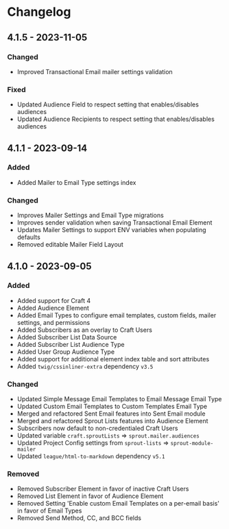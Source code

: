 # Changelog

## 4.1.5 - 2023-11-05

### Changed

- Improved Transactional Email mailer settings validation

### Fixed

- Updated Audience Field to respect setting that enables/disables audiences
- Updated Audience Recipients to respect setting that enables/disables audiences

## 4.1.1 - 2023-09-14

### Added

- Added Mailer to Email Type settings index

### Changed

- Improves Mailer Settings and Email Type migrations
- Improves sender validation when saving Transactional Email Element
- Updates Mailer Settings to support ENV variables when populating defaults
- Removed editable Mailer Field Layout

## 4.1.0 - 2023-09-05

### Added

- Added support for Craft 4
- Added Audience Element
- Added Email Types to configure email templates, custom fields, mailer settings, and permissions
- Added Subscribers as an overlay to Craft Users 
- Added Subscriber List Data Source
- Added Subscriber List Audience Type
- Added User Group Audience Type
- Added support for additional element index table and sort attributes
- Added `twig/cssinliner-extra` dependency `v3.5`

### Changed

- Updated Simple Message Email Templates to Email Message Email Type
- Updated Custom Email Templates to Custom Templates Email Type
- Merged and refactored Sent Email features into Sent Email module
- Merged and refactored Sprout Lists features into Audience Element
- Subscribers now default to non-credentialed Craft Users
- Updated variable `craft.sproutLists` => `sprout.mailer.audiences`
- Updated Project Config settings from `sprout-lists` => `sprout-module-mailer`
- Updated `league/html-to-markdown` dependency `v5.1`

### Removed

- Removed Subscriber Element in favor of inactive Craft Users
- Removed List Element in favor of Audience Element
- Removed Setting 'Enable custom Email Templates on a per-email basis' in favor of Email Types
- Removed Send Method, CC, and BCC fields
